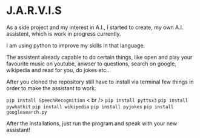 # J.A.R.V.I.S

As a side project and my interest in A.I., I started to create, my own A.I. assistent, which is work in progress currently.

I am using python to improve my skills in that language.

The assistent already capable to do certain things, like open and play your favourite music on youtube, anwser to questions,
search on google, wikipedia and read for you, do jokes etc..

After you cloned the repository still have to install via terminal few things
in order to make the assistant to work.

```pip install SpeechRecognition``` < br />
```pip install pyttsx3```
```pip install pywhatkit```
```pip install wikipedia```
```pip install pyjokes```
```pip install googlesearch.py```

After the installations, just run the program and speak with your new assistant!
